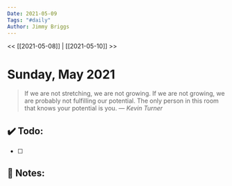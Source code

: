 ```yaml
---
Date: 2021-05-09
Tags: "#daily"
Author: Jimmy Briggs
---
```


<< [[2021-05-08]] | [[2021-05-10]] >>

# Sunday, May 2021

> If we are not stretching, we are not growing. If we are not growing, we are probably not fulfilling our potential. The only person in this room that knows your potential is you.
> &mdash; <cite>Kevin Turner </cite>


## ✔️ Todo:

- [ ] 

## 📝 Notes: